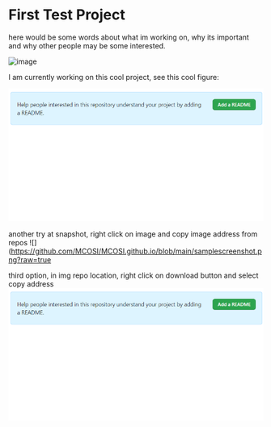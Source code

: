 # First Test Project

here would be some words about what im working on, why its important and why other people may be some interested.

![image](https://user-images.githubusercontent.com/107584917/175643308-1f05e52f-cede-4c8e-a7b6-941df2115e19.png)


I am currently working on this cool project, see this cool figure:

![snapshot of random](https://github.com/MCOSI/MCOSI.github.io/blob/main/samplescreenshot.png)

another try at snapshot, right click on image and copy image address from repos
![](https://github.com/MCOSI/MCOSI.github.io/blob/main/samplescreenshot.png?raw=true

third option, in img repo location, right click on download button and select copy address
![](https://github.com/MCOSI/MCOSI.github.io/blob/main/samplescreenshot.png)
